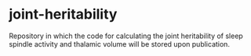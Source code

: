 # joint-heritability
Repository in which the code for calculating the joint heritability of sleep spindle activity and thalamic volume will be stored upon publication. 
